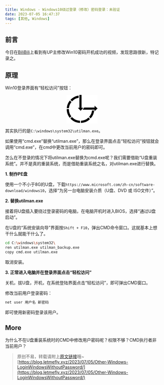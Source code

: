 ```yaml
---
title: Windows - Windows10绕过登录（修改）密码登录：未验证
date: 2023-07-05 16:47:37
tags: [其他, Windows]
---
```


## 前言

今日在[BiliBili](https://www.bilibili.com/video/BV12X4y1q7hZ/)上看到有UP主修改Win10密码开机成功的视频，发现思路很新，特记录之。

## 原理

Win10登录界面有“轻松访问”按钮：

<center>
    <svg width="102.000000" height="93.000000" viewBox="0 0 102 93" fill="none" xmlns="http://www.w3.org/2000/svg" xmlns:xlink="http://www.w3.org/1999/xlink">
        <desc>
            Author: LetMeFly(https://www.letmefly.xyz). Created with Pixso(https://pixso.cn/).
        </desc>
        <defs/>
        <rect width="102.000000" height="93.000000" fill="#FFFFFF"/>
        <circle id="椭圆 1" r="41.500000" transform="matrix(1 0 0 1 46 47)" stroke="#000000" stroke-width="7.000000"/>
        <rect id="矩形 1" x="40.000000" width="53.000000" height="51.000000" fill="#FFFFFF"/>
        <line id="直线 1" x1="46.000000" y1="45.000000" x2="46.000000" y2="0.000000" stroke="#000000" stroke-width="7.000000"/>
        <line id="直线 1" x1="55.000000" y1="45.000000" x2="95.000000" y2="45.000000" stroke="#000000" stroke-width="7.000000"/>
        <path id="多边形 1" d="M102 44.5L92.25 35.4067L92.25 53.5933L102 44.5Z" fill-rule="evenodd" fill="#000000"/>
        <line id="直线 3" x1="53.000000" y1="47.000000" x2="55.000000" y2="47.000000" stroke="#000000" stroke-width="3.000000"/>
        <line id="直线 2" x1="51.000000" y1="49.000000" x2="58.000000" y2="39.000000" stroke="#FFFFFF" stroke-width="3.000000"/>
        <line id="直线 4" x1="9.000000" y1="45.000000" x2="0.000000" y2="45.000000" stroke="#FFFFFF" stroke-width="3.000000"/>
        <line id="直线 4" x1="11.000000" y1="16.000000" x2="17.363953" y2="22.363953" stroke="#FFFFFF" stroke-width="3.000000"/>
        <line id="直线 4" x1="11.000000" y1="77.363968" x2="17.363953" y2="71.000000" stroke="#FFFFFF" stroke-width="3.000000"/>
        <line id="直线 4" x1="73.000000" y1="73.000000" x2="79.363968" y2="79.363968" stroke="#FFFFFF" stroke-width="3.000000"/>
        <line id="直线 4" x1="46.000000" y1="93.000000" x2="46.000000" y2="84.000000" stroke="#FFFFFF" stroke-width="3.000000"/>
        <path id="多边形 1" d="M46.5 52L55.5933 42.25L37.4067 42.25L46.5 52Z" fill-rule="evenodd" fill="#000000"/>
    </svg>
</center>

其实执行的是```C:\windows\system32\utilman.exe```。

如果使用“cmd.exe”替换“utilman.exe”，那么在登录界面点击“轻松访问”按钮就会调用“cmd.exe”，在cmd中更改当前用户的密码即可。

怎么在不登录的情况下将utilman.exe替换为cmd.exe呢？我们需要借助“U盘重装系统”。并不是真的重装系统，而是借助重装系统之名，对utilman.exe进行替换。

**1. 制作PE盘**

使用一个不小于8G的U盘，下载```https://www.microsoft.com/zh-cn/software-download/windows10```，选择“为另一台电脑安装介质（U盘、DVD 或 ISO文件）”。

**2. 替换utilman.exe**

接着将U盘插入要绕过登录密码的电脑，在电脑开机时进入BIOS，选择“通过U盘启动”。

在U盘的“系统安装向导”界面按```Shift + F10```，弹出CMD命令窗口。这就基本上想干什么就能干什么了。

```bash
cd C:\windows\system32\
ren utilman.exe utilman_backup.exe
copy cmd.exe utilman.exe
```

取消安装。

**3. 正常进入电脑并在登录界面点击“轻松访问”**

关机，拔U盘，开机，在系统登陆界面点击“轻松访问”，即可弹出CMD窗口。

修改当前用户登录密码：

```bash
net user 用户名 新密码
```

即可使用新密码登录该用户。

## More

为什么不在U盘重装系统时的CMD中修改用户密码呢？权限不够？CMD执行者非当前用户？

> 原创不易，转载请附上[原文链接](https://blog.letmefly.xyz/2023/07/05/Other-Windows-LoginWindowsWithoutPassword/)哦~
> [https://blog.letmefly.xyz/2023/07/05/Other-Windows-LoginWindowsWithoutPassword/](https://blog.letmefly.xyz/2023/07/05/Other-Windows-LoginWindowsWithoutPassword/)

